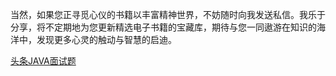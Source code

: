 当然，如果您正寻觅心仪的书籍以丰富精神世界，不妨随时向我发送私信。我乐于分享，将不定期地为您更新精选电子书籍的宝藏库，期待与您一同遨游在知识的海洋中，发现更多心灵的触动与智慧的启迪。

[头条JAVA面试题](/backend-book/files/20240705.pdf)
